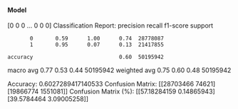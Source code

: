 #### Model
[0 0 0 ... 0 0 0]
Classification Report:
              precision    recall  f1-score   support

           0       0.59      1.00      0.74  28778087
           1       0.95      0.07      0.13  21417855

    accuracy                           0.60  50195942
   macro avg       0.77      0.53      0.44  50195942
weighted avg       0.75      0.60      0.48  50195942

Accuracy: 0.6027289417140533
Confusion Matrix:
[[28703466    74621]
 [19866774  1551081]]
Confusion Matrix (%):
[[57.18284159  0.14865943]
 [39.5784464   3.09005258]]
